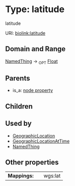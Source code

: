 
# Type: latitude


latitude

URI: [biolink:latitude](https://w3id.org/biolink/vocab/latitude)


## Domain and Range

[NamedThing](NamedThing.md) ->  <sub>OPT</sub> [Float](type/Float.md)

## Parents

 *  is_a: [node property](node_property.md)

## Children


## Used by

 * [GeographicLocation](GeographicLocation.md)
 * [GeographicLocationAtTime](GeographicLocationAtTime.md)
 * [NamedThing](NamedThing.md)

## Other properties

|  |  |  |
| --- | --- | --- |
| **Mappings:** | | wgs:lat |


